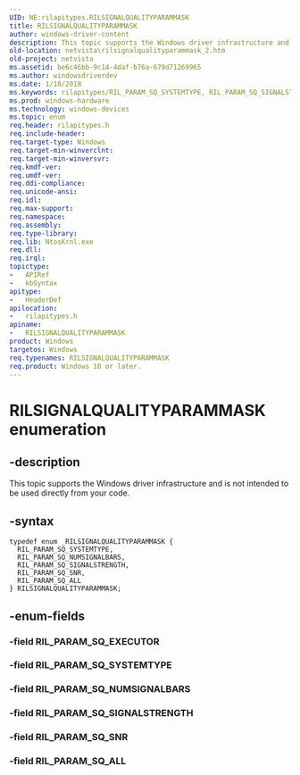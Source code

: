 ```yaml
---
UID: NE:rilapitypes.RILSIGNALQUALITYPARAMMASK
title: RILSIGNALQUALITYPARAMMASK
author: windows-driver-content
description: This topic supports the Windows driver infrastructure and is not intended to be used directly from your code.
old-location: netvista\rilsignalqualityparammask_2.htm
old-project: netvista
ms.assetid: be6c46bb-9c14-4daf-b76a-679d71269965
ms.author: windowsdriverdev
ms.date: 1/18/2018
ms.keywords: rilapitypes/RIL_PARAM_SQ_SYSTEMTYPE, RIL_PARAM_SQ_SIGNALSTRENGTH, RIL_PARAM_SQ_NUMSIGNALBARS, rilapitypes/RIL_PARAM_SQ_SNR, rilapitypes/RIL_PARAM_SQ_SIGNALSTRENGTH, RILSIGNALQUALITYPARAMMASK, rilapitypes/RILSIGNALQUALITYPARAMMASK, RIL_PARAM_SQ_SYSTEMTYPE, rilapitypes/RIL_PARAM_SQ_NUMSIGNALBARS, rilapitypes/RIL_PARAM_SQ_ALL, RILSIGNALQUALITYPARAMMASK enumeration [Network Drivers Starting with Windows Vista], RIL_PARAM_SQ_ALL, netvista.rilsignalqualityparammask_2, RIL_PARAM_SQ_SNR
ms.prod: windows-hardware
ms.technology: windows-devices
ms.topic: enum
req.header: rilapitypes.h
req.include-header: 
req.target-type: Windows
req.target-min-winverclnt: 
req.target-min-winversvr: 
req.kmdf-ver: 
req.umdf-ver: 
req.ddi-compliance: 
req.unicode-ansi: 
req.idl: 
req.max-support: 
req.namespace: 
req.assembly: 
req.type-library: 
req.lib: NtosKrnl.exe
req.dll: 
req.irql: 
topictype:
-	APIRef
-	kbSyntax
apitype:
-	HeaderDef
apilocation:
-	rilapitypes.h
apiname:
-	RILSIGNALQUALITYPARAMMASK
product: Windows
targetos: Windows
req.typenames: RILSIGNALQUALITYPARAMMASK
req.product: Windows 10 or later.
---
```


# RILSIGNALQUALITYPARAMMASK enumeration


## -description


This topic supports the Windows driver infrastructure and is not intended to be used directly from your code. 


## -syntax


````
typedef enum _RILSIGNALQUALITYPARAMMASK { 
  RIL_PARAM_SQ_SYSTEMTYPE,
  RIL_PARAM_SQ_NUMSIGNALBARS,
  RIL_PARAM_SQ_SIGNALSTRENGTH,
  RIL_PARAM_SQ_SNR,
  RIL_PARAM_SQ_ALL
} RILSIGNALQUALITYPARAMMASK;
````


## -enum-fields




### -field RIL_PARAM_SQ_EXECUTOR



### -field RIL_PARAM_SQ_SYSTEMTYPE



### -field RIL_PARAM_SQ_NUMSIGNALBARS



### -field RIL_PARAM_SQ_SIGNALSTRENGTH



### -field RIL_PARAM_SQ_SNR



### -field RIL_PARAM_SQ_ALL


